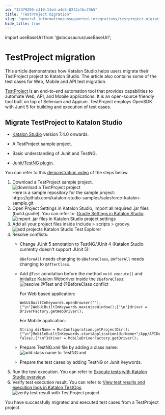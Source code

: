 ```yaml
---
id: "15379290-c310-11ed-a4d3-0242cfbc79b5"
title: "TestProject migration"
slug: "general-information/unsupported-integrations/testproject-migration"
hide_title: true
---
```

import useBaseUrl from '@docusaurus/useBaseUrl';


# <a id="concept-3004" class="anchor_top_offset"/><a id="ariaid-title1" class="anchor_top_offset"/>TestProject migration

<p xmlns="http://www.w3.org/1999/xhtml" className="shortdesc">This article demonstrates how <span className="ph">Katalon Studio</span>  helps users migrate their TestProject  project to Katalon Studio. The article also contains some of the test cases for Web, Mobile and API test migration.</p> 
<p xmlns="http://www.w3.org/1999/xhtml" className="p"><a className="xref j-external-link" href="https://testproject.io/" target="_blank">TestProject</a> is an end-to-end automation tool that provides capabilities to automate Web, API, and Mobile applications. It is an open-source friendly tool built on top of Selenium and Appium. TestProject employs OpenSDK with Junit 5 for building and execution of test cases.</p> 

## <a id="task-3098" class="anchor_top_offset"/>Migrate TestProject to Katalon Studio

<div xmlns="http://www.w3.org/1999/xhtml" className="section prereq p"><ul className="ul"><li className="li"><p className="p"><a className="xref j-external-link" href="https://docs.katalon.com/docs/get-started/katalon-studio-installation/install-katalon-studio-on-macoswindows#download-katalon-studio" target="_blank">Katalon Studio</a> version 7.4.0 onwards.</p></li><li className="li"><p className="p">A TestProject sample project.</p></li><li className="li"><p className="p">Basic understanding of Junit and TestNG.</p></li><li className="li"><p className="p"><a className="xref j-external-link" href="https://store.katalon.com/product/180/TestNG-JUnit-Keywords" target="_blank">Junit/TestNG plugin</a>.</p></li></ul></div>
<section xmlns="http://www.w3.org/1999/xhtml" className="section context">You can refer to this <a className="xref j-external-link" href="https://academy.katalon.com/katalon-demo-and-integration/?video=36525" target="_blank">demonstration video</a> of the steps below.</section> 
<ol xmlns="http://www.w3.org/1999/xhtml" className="ol steps"><li className="li step stepexpand"><span className="ph cmd">Download a TestProject sample project.<img className="image" src={useBaseUrl("/14c56fd0-c310-11ed-a4d3-0242cfbc79b5.png")} alt="download a TestProject project" /></span><div className="itemgroup info">Here is a sample repository for the sample project: https://github.com/katalon-studio-samples/salesforce-katalon-sample.git</div></li><li className="li step stepexpand"><span className="ph cmd">Open <span className="ph uicontrol">Project Settings</span> in <span className="ph">Katalon Studio</span>, import all required .jar files (build.gradle). You can refer to: <a className="xref" href="/general-information/proof-of-concept/dependencies-management-with-native-gradle-support-poc-in-katalon-studio#id_1">Gradle Settings in <span className="ph">Katalon Studio</span></a>.<img className="image" src={useBaseUrl("/159b3660-c310-11ed-a4d3-0242cfbc79b5.png")} alt="import .jar files in Katalon Studio project settings" /></span></li><li className="li step stepexpand"><span className="ph cmd">Add all your project files inside <span className="ph uicontrol">Include</span> &gt; <span className="ph uicontrol">scripts</span> &gt; <span className="ph uicontrol">groovy</span>.<img className="image" src={useBaseUrl("/1637c480-c310-11ed-a4d3-0242cfbc79b5.png")} alt="add projects Katalon Studio Test Explorer" /></span></li><li className="li step stepexpand"><span className="ph cmd">Resolve conflicts: </span><div className="itemgroup info"><ul className="ul"><li className="li"><p className="p">Change JUnit 5 annotation to TestNG/JUnit 4 (Katalon Studio currently doesn't support JUnit 5): </p><p className="p"><code className="ph codeph">@BeforeAll</code> needs changing to <code className="ph codeph">@BeforeClass</code>,  <code className="ph codeph">@AfterAll</code> needs changing to <code className="ph codeph">@AfterClass</code>.</p></li><li className="li"><p className="p">Add <code className="ph codeph">@Test</code> annotation before the method <code className="ph codeph">void execute()</code> and initialize Katalon Webdriver inside the <code className="ph codeph">@BeforeClass</code>:<img className="image" src={useBaseUrl("/15d66aa0-c310-11ed-a4d3-0242cfbc79b5.png")} alt="resolve @Test and @BeforeClass conflict" /></p><div className="p">For Web based application:<pre className="pre codeblock"><code>WebUiBuiltInKeywords.openBrowser("");{"\n"}WebUiBuiltInKeywords.maximizeWindow();{"\n"}driver = DriverFactory.getWebDriver();</code></pre>For Mobile application:<pre className="pre codeblock"><code>String dirName = RunConfiguration.getProjectDir():{"\n"}MobileBuiltInKeywords.startApplication(dirName+"/App/APIDemos.apk", false);{"\n"}driver = MobileDriverFactory.getDriver();</code></pre></div></li><li className="li"><p className="p">Prepare TestNG.xml file by adding a class name:<img className="image" src={useBaseUrl("/15e0a3d0-c310-11ed-a4d3-0242cfbc79b5.png")} alt="add class name to TestNG.xml" /></p></li><li className="li"><p className="p">Prepare the test cases by adding TestNG or Junit Keywords.</p></li></ul></div></li><li className="li step stepexpand"><span className="ph cmd">Run the test execution. You can refer to <a className="xref" href="/execute/execute-tests-with-katalon-studio/execute-tests-with-katalon-studio-overview">Execute tests with Katalon Studio overview</a>.</span></li><li className="li step stepexpand"><span className="ph cmd">Verify test execution result. You can refer to <a className="xref" href="/analyze/reports/view-test-reports/view-test-reports-in-katalon-testops/view-test-run-results/view-test-results-and-execution-logs-in-katalon-testops/view-test-results-and-execution-logs-in-katalon-testops">View test results and execution logs in <span className="ph">Katalon TestOps</span></a>.<img className="image" src={useBaseUrl("/15167600-c310-11ed-a4d3-0242cfbc79b5.png")} alt="verify test result with TestProject project" /></span></li></ol> 
<section xmlns="http://www.w3.org/1999/xhtml" className="section result">You have successfully migrated and executed test cases from a TestProject project.</section> 
